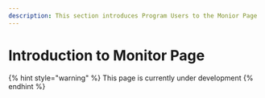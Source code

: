 ```yaml
---
description: This section introduces Program Users to the Monior Page
---
```


# Introduction to Monitor Page

{% hint style="warning" %}
This page is currently under development
{% endhint %}



